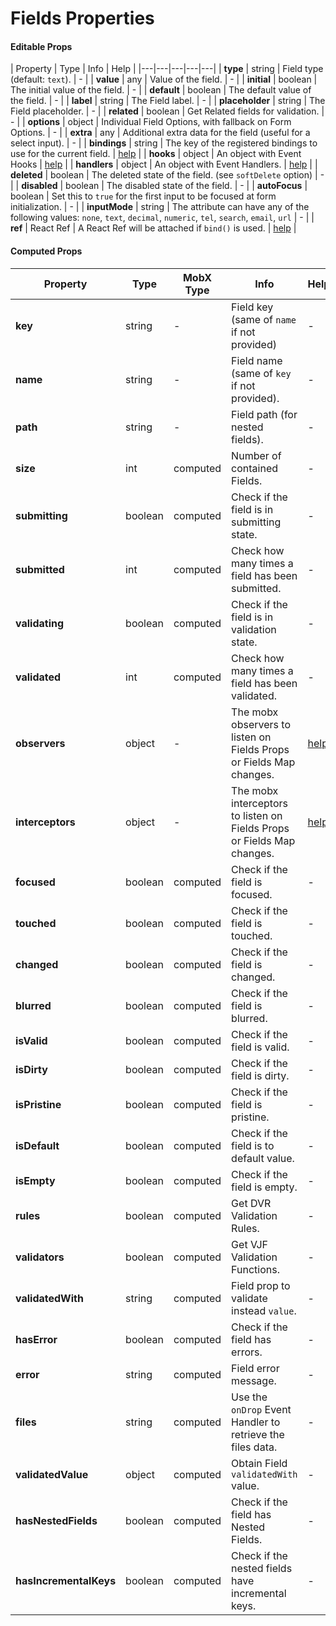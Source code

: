 # Fields Properties

#### Editable Props
| Property | Type | Info | Help |
|---|---|---|---|---|
| **type** | string | Field type (default: `text`). | - |
| **value** | any | Value of the field. | - |
| **initial** | boolean | The initial value of the field. | - |
| **default** | boolean | The default value of the field. | - |
| **label** | string | The Field label. | - |
| **placeholder** | string | The Field placeholder. | - |
| **related** | boolean | Get Related fields for validation. | - |
| **options** | object | Individual Field Options, with fallback on Form Options. | - |
| **extra** | any | Additional extra data for the field (useful for a select input). | - |
| **bindings** | string | The key of the registered bindings to use for the current field. | [help](../bindings/README.md) |
| **hooks** | object | An object with Event Hooks | [help](../events/event-hooks.html) |
| **handlers** | object | An object with Event Handlers. | [help](../events/event-handlers.html) |
| **deleted** | boolean | The deleted state of the field. (see `softDelete` option) | - |
| **disabled** | boolean | The disabled state of the field. | - |
| **autoFocus** | boolean | Set this to `true` for the first input to be focused at form initialization. | - |
| **inputMode** | string | The attribute can have any of the following values: `none`, `text`, `decimal`, `numeric`, `tel`, `search`, `email`, `url` | - |
| **ref** | React Ref | A React Ref will be attached if `bind()` is used. | [help](../bindings/README.md) |

#### Computed Props
| Property | Type | MobX Type | Info | Help |
|---|---|---|---|---|
| **key** | string | - | Field key (same of `name` if not provided) | - |
| **name** | string | - | Field name (same of `key` if not provided). | - |
| **path** | string | - | Field path (for nested fields). | - |
| **size** | int | computed | Number of contained Fields. | - |
| **submitting** | boolean | computed | Check if the field is in submitting state. | - |
| **submitted** | int | computed | Check how many times a field has been submitted. | - |
| **validating** | boolean | computed | Check if the field is in validation state. | - |
| **validated** | int | computed | Check how many times a field has been validated. | - |
| **observers** | object | - | The mobx observers to listen on Fields Props or Fields Map changes. | [help](../extra/mobx-events.md#using-observers--interceptors-objects) |
| **interceptors** | object | - | The mobx interceptors to listen on Fields Props or Fields Map changes. | [help](../extra/mobx-events.md#using-observers--interceptors-objects) |
| **focused** | boolean | computed | Check if the field is focused. | - |
| **touched** | boolean | computed | Check if the field is touched. | - |
| **changed** | boolean | computed | Check if the field is changed. | - |
| **blurred** | boolean | computed | Check if the field is blurred. | - |
| **isValid** | boolean | computed | Check if the field is valid. | - |
| **isDirty** | boolean | computed | Check if the field is dirty. | - |
| **isPristine** | boolean | computed | Check if the field is pristine. | - |
| **isDefault** | boolean | computed | Check if the field is to default value. | - |
| **isEmpty** | boolean | computed | Check if the field is empty. | - |
| **rules** | boolean | computed | Get DVR Validation Rules. | - |
| **validators** | boolean | computed | Get VJF Validation Functions. | - |
| **validatedWith** | string | computed | Field prop to validate instead `value`. | - |
| **hasError** | boolean | computed | Check if the field has errors. | - |
| **error** | string | computed | Field error message. | - |
| **files** | string | computed | Use the `onDrop` Event Handler to retrieve the files data. | - |
| **validatedValue** | object | computed | Obtain Field `validatedWith` value. | - |
| **hasNestedFields** | boolean | computed | Check if the field has Nested Fields. | - |
| **hasIncrementalKeys** | boolean | computed | Check if the nested fields have incremental keys. | - |
